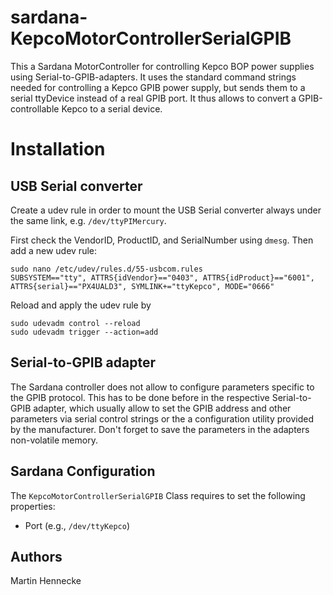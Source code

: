# sardana-KepcoMotorControllerSerialGPIB
This a Sardana MotorController for controlling Kepco BOP power supplies using Serial-to-GPIB-adapters. It uses the standard command strings needed for controlling a Kepco GPIB power supply, but sends them to a serial ttyDevice instead of a real GPIB port. It thus allows to convert a GPIB-controllable Kepco to a serial device.

# Installation
## USB Serial converter
Create a udev rule in order to mount the USB Serial converter always under the same link, e.g. ```/dev/ttyPIMercury```.

First check the VendorID, ProductID, and SerialNumber using ```dmesg```. Then add a new udev rule:
```
sudo nano /etc/udev/rules.d/55-usbcom.rules
SUBSYSTEM=="tty", ATTRS{idVendor}=="0403", ATTRS{idProduct}=="6001", ATTRS{serial}=="PX4UALD3", SYMLINK+="ttyKepco", MODE="0666"
```
Reload and apply the udev rule by
```
sudo udevadm control --reload
sudo udevadm trigger --action=add
```

## Serial-to-GPIB adapter
The Sardana controller does not allow to configure parameters specific to the GPIB protocol. This has to be done before in the respective Serial-to-GPIB adapter, which usually allow to set the GPIB address and other parameters via serial control strings or the a configuration utility provided by the manufacturer. Don't forget to save the parameters in the adapters non-volatile memory.

## Sardana Configuration
The ```KepcoMotorControllerSerialGPIB``` Class requires to set the following properties:
- Port (e.g., ```/dev/ttyKepco```)

## Authors
Martin Hennecke
